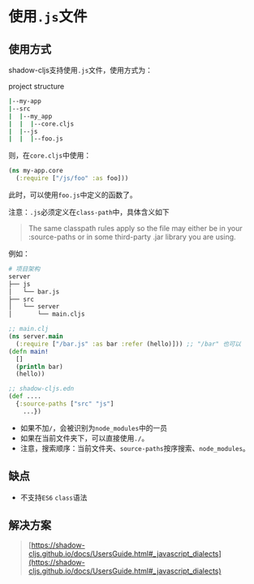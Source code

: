 # 使用`.js`文件

## 使用方式

shadow-cljs支持使用`.js`文件，使用方式为：

project structure
```sh
|--my-app
|--src
|  |--my_app
|  |  |--core.cljs
|  |--js
|  |  |--foo.js
```
则，在`core.cljs`中使用：
```clj
(ns my-app.core
  (:require ["/js/foo" :as foo]))
```
此时，可以使用`foo.js`中定义的函数了。

注意：`.js`必须定义在`class-path`中，具体含义如下
> The same classpath rules apply so the file may either be in your :source-paths or in some third-party .jar library you are using.

例如：

```sh
# 项目架构
server
├── js
│   └── bar.js
├── src
│   └── server
│       └── main.cljs
```

```clj
;; main.clj
(ns server.main
  (:require ["/bar.js" :as bar :refer (hello)])) ;; "/bar" 也可以
(defn main!
  []
  (println bar)
  (hello))
```

```clj
;; shadow-cljs.edn
(def ....
  {:source-paths ["src" "js"]
    ...})
```

- 如果不加`/`，会被识别为`node_modules`中的一员
- 如果在当前文件夹下，可以直接使用`./`。
- 注意，搜索顺序：当前文件夹、`source-paths`按序搜索、`node_modules`。

## 缺点

- 不支持`ES6` `class`语法

## 解决方案

> [https://shadow-cljs.github.io/docs/UsersGuide.html#_javascript_dialects](https://shadow-cljs.github.io/docs/UsersGuide.html#_javascript_dialects)
